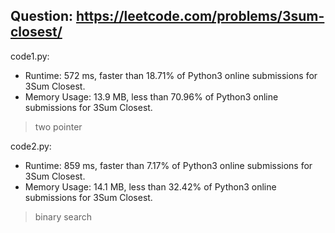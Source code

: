 ## Question: https://leetcode.com/problems/3sum-closest/

code1.py:
* Runtime: 572 ms, faster than 18.71% of Python3 online submissions for 3Sum Closest.
* Memory Usage: 13.9 MB, less than 70.96% of Python3 online submissions for 3Sum Closest.
> two pointer

code2.py:
* Runtime: 859 ms, faster than 7.17% of Python3 online submissions for 3Sum Closest.
* Memory Usage: 14.1 MB, less than 32.42% of Python3 online submissions for 3Sum Closest.
> binary search